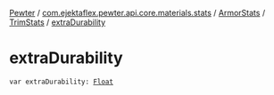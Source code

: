 [Pewter](../../../index.md) / [com.ejektaflex.pewter.api.core.materials.stats](../../index.md) / [ArmorStats](../index.md) / [TrimStats](index.md) / [extraDurability](./extra-durability.md)

# extraDurability

`var extraDurability: `[`Float`](https://kotlinlang.org/api/latest/jvm/stdlib/kotlin/-float/index.html)